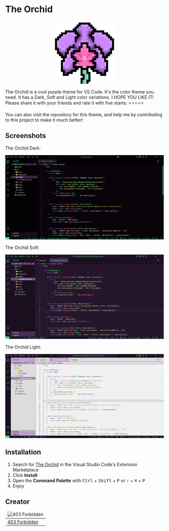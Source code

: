 # The Orchid

<p align="center">
    <img src="https://raw.githubusercontent.com/mario-garcia-dev/assets/refs/heads/main/images/the-orchid-theme/the-orchid-no-background.png" alt="The Orchid Theme" width="200px">
</p>

The Orchid is a cool purple theme for VS Code. It's the color theme you need. It has a Dark, Soft and Light color variations. I HOPE YOU LIKE IT! Please share it with your friends and rate it with five starts: ⭐⭐⭐⭐⭐

You can also visit the repository for this theme, and help me by contributing to this project to make it much better!

## Screenshots

The Orchid Dark:

![The Orchid Dark](https://raw.githubusercontent.com/mario-garcia-dev/assets/refs/heads/main/images/the-orchid-theme/code-example-dark-01.png)

The Orchid Soft:

![The Orchid Soft](https://raw.githubusercontent.com/mario-garcia-dev/assets/refs/heads/main/images/the-orchid-theme/code-example-soft-01.png)

The Orchid Light:

![The Orchid Light](https://raw.githubusercontent.com/mario-garcia-dev/assets/refs/heads/main/images/the-orchid-theme/code-example-light-01.png)

## Installation
1. Search for [The Orchid](https://marketplace.visualstudio.com/items?itemName=403forbidden.the-orchid-theme) in the Visual Studio Code's Extension Marketplace
2. Click **Install**
3. Open the **Command Palette** with <kbd>Ctrl</kbd> + <kbd>Shift</kbd> + <kbd>P</kbd> or <kbd>⇧</kbd> + <kbd>⌘</kbd> + <kbd>P</kbd>
4. Enjoy

## Creator
<table>
    <thead>
        <td>
            <img src="https://avatars.githubusercontent.com/u/199692054?v=4" alt="403 Forbidden" width="100px">
        </td>
    </thead>
    <tbody>
        <td><a href="https://github.com/mario-garcia-dev">403 Forbidden</a></td>
    </tbody>
</table>
